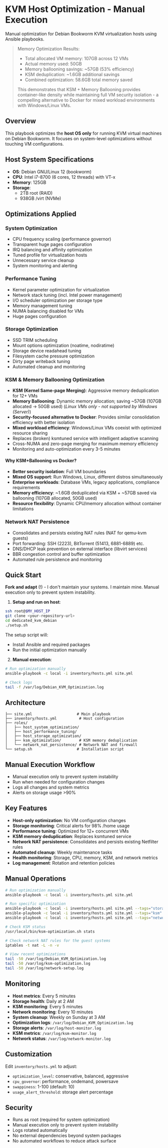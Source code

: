 # KVM Host Optimization - Manual Execution

Manual optimization for Debian Bookworm KVM virtualization hosts using Ansible playbooks.

>   Memory Optimization Results:
>
>  - Total allocated VM memory: 107GB across 12 VMs
>  - Actual memory used: 50GB
>  - Memory ballooning savings: ~57GB (53% efficiency)
>  - KSM deduplication: ~1.6GB additional savings
>  - Combined optimization: 58.6GB total memory saved
>
>  This demonstrates that KSM + Memory Ballooning provides container-like density while maintaining full VM security isolation - a compelling alternative to Docker for
>  mixed workload environments with Windows/Linux VMs.

## Overview

This playbook optimizes the **host OS only** for running KVM virtual machines on Debian Bookworm. It focuses on system-level optimizations without touching VM configurations.

## Host System Specifications

- **OS**: Debian GNU/Linux 12 (bookworm)
- **CPU**: Intel i7-8700 (6 cores, 12 threads) with VT-x
- **Memory**: 125GB
- **Storage**: 
  - 2TB root (RAID)
  - 938GB /virt (NVMe)

## Optimizations Applied

### System Optimization
- CPU frequency scaling (performance governor)
- Transparent huge pages configuration
- IRQ balancing and affinity optimization
- Tuned profile for virtualization hosts
- Unnecessary service cleanup
- System monitoring and alerting

### Performance Tuning
- Kernel parameter optimization for virtualization
- Network stack tuning (incl. Intel power management)
- I/O scheduler optimization per storage type
- Memory management tuning
- NUMA balancing disabled for VMs
- Huge pages configuration

### Storage Optimization
- SSD TRIM scheduling
- Mount options optimization (noatime, nodiratime)
- Storage device readahead tuning
- Filesystem cache pressure optimization
- Dirty page writeback tuning
- Automated cleanup and monitoring

### KSM & Memory Ballooning Optimization
- **KSM (Kernel Same-page Merging)**: Aggressive memory deduplication for 12+ VMs
- **Memory Ballooning**: Dynamic memory allocation; saving ~57GB (107GB allocated → 50GB used) (*Linux VMs only - not supported by Windows (Server)*)
- **Security-focused alternative to Docker**: Provides similar consolidation efficiency with better isolation
- **Mixed workload efficiency**: Windows/Linux VMs coexist with optimized resource sharing
- Replaces (broken) ksmtuned service with intelligent adaptive scanning
- Cross-NUMA and zero-page merging for maximum memory efficiency
- Monitoring and auto-optimization every 3-5 minutes

#### Why KSM+Ballooning vs Docker?
- **Better security isolation**: Full VM boundaries 
- **Mixed OS support**: Run Windows, Linux, different distros simultaneously  
- **Enterprise workloads**: Database VMs, legacy applications, compliance requirements
- **Memory efficiency**: ~1.6GB deduplicated via KSM + ~57GB saved via ballooning (107GB allocated, 50GB used)
- **Resource flexibility**: Dynamic CPU/memory allocation without container limitations

### Network NAT Persistence
- Consolidates and persists existing NAT rules (NAT for qemu-kvm guests)
- Port forwarding: SSH (2223), BitTorrent (51413, 6881-6889) etc.
- DNS/DHCP leak prevention on external interface (libvirt services)
- BBR congestion control and buffer optimization
- Automated rule persistence and monitoring

## Quick Start

**Fork and adapt** (!) - I don't maintain your systems. I maintain mine.
Manual execution only to prevent system instability.

1. **Setup and run on host**:
```bash
ssh root@$MY_HOST_IP
git clone <your-repository-url>
cd dedicated_kvm_debian
./setup.sh
```

The setup script will:
- Install Ansible and required packages
- Run the initial optimization manually

2. **Manual execution**:
```bash
# Run optimization manually
ansible-playbook -c local -i inventory/hosts.yml site.yml

# Check logs
tail -f /var/log/Debian_KVM_Optimization.log
```

## Architecture

```
├── site.yml                    # Main playbook
├── inventory/hosts.yml          # Host configuration
├── roles/
│   ├── host_system_optimization/
│   ├── host_performance_tuning/
│   ├── host_storage_optimization/
│   ├── ksm_optimization/        # KSM memory deduplication
│   └── network_nat_persistence/ # Network NAT and firewall
└── setup.sh                    # Installation script
```

## Manual Execution Workflow

- Manual execution only to prevent system instability
- Run when needed for configuration changes
- Logs all changes and system metrics
- Alerts on storage usage >90%

## Key Features

- **Host-only optimization**: No VM configuration changes
- **Storage monitoring**: Critical alerts for 98% /home usage
- **Performance tuning**: Optimized for 12+ concurrent VMs
- **KSM memory deduplication**: Replaces ksmtuned service
- **Network NAT persistence**: Consolidates and persists existing Netfilter rules
- **Automated cleanup**: Weekly maintenance tasks
- **Health monitoring**: Storage, CPU, memory, KSM, and network metrics
- **Log management**: Rotation and retention policies

## Manual Operations

```bash
# Run optimization manually
ansible-playbook -c local -i inventory/hosts.yml site.yml

# Run specific optimization
ansible-playbook -c local -i inventory/hosts.yml site.yml --tags="storage"
ansible-playbook -c local -i inventory/hosts.yml site.yml --tags="ksm"
ansible-playbook -c local -i inventory/hosts.yml site.yml --tags="network"

# Check KSM status
/usr/local/bin/ksm-optimization.sh stats

# Check network NAT rules for the guest systems
iptables -t nat -L -n -v

# View recent optimizations
tail -50 /var/log/Debian_KVM_Optimization.log
tail -50 /var/log/ksm-optimization.log
tail -50 /var/log/network-setup.log
```

## Monitoring

- **Host metrics**: Every 5 minutes
- **Storage health**: Daily at 2 AM
- **KSM monitoring**: Every 5 minutes
- **Network monitoring**: Every 10 minutes
- **System cleanup**: Weekly on Sunday at 3 AM
- **Optimization logs**: `/var/log/Debian_KVM_Optimization.log`
- **Storage alerts**: `/var/log/host-monitor.log`
- **KSM metrics**: `/var/log/ksm-monitor.log`
- **Network status**: `/var/log/network-monitor.log`

## Customization

Edit `inventory/hosts.yml` to adjust:
- `optimization_level`: conservative, balanced, aggressive
- `cpu_governor`: performance, ondemand, powersave
- `swappiness`: 1-100 (default: 10)
- `usage_alert_threshold`: storage alert percentage

## Security

- Runs as root (required for system optimization)
- Manual execution only to prevent system instability
- Logs rotated automatically
- No external dependencies beyond system packages
- No automated workflows to reduce attack surface
